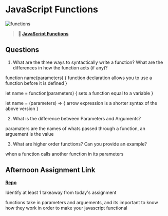 # JavaScript Functions

![functions](https://bcw.blob.core.windows.net/public/img/function-anatomy.jpg)

> **📖 [JavaScript Functions](https://codeworksacademy.com/fs-student-guide/resources/wk2/02-Functions)**

## Questions

1. What are the three ways to syntactically write a function? What are the differences in how the function acts (if any)?

function name(parameters) {
    function declaration allows you to use a function before it is defined
}

let name = function(parameters) {
    sets a function equal to a variable
}

let name = (parameters) => {
    arrow expression is a shorter syntax of the above version
}

2. What is the difference between Parameters and Arguments?

paramaters are the names of whats passed through a function, an arguement is the value

3. What are higher order functions? Can you provide an example?

when a function calls another function in its parameters

## Afternoon Assignment Link

**[Repo](https://github.com/JustinBrower/warehouse-manager)**

Identify at least 1 takeaway from today's assignment

functions take in parameters and arguements, and its important to know how they work in order to make your javascript functional